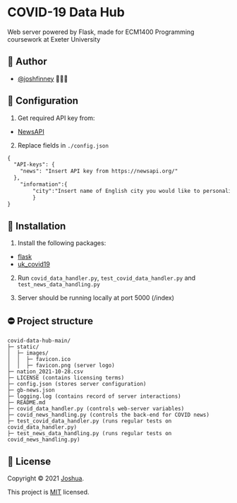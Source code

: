 
# COVID-19 Data Hub

Web server powered by Flask, made for ECM1400 Programming coursework at Exeter University


## 👤 Author

- [@joshfinney](https://github.com/joshfinney) 👨🏽‍🎓


## 📰 Configuration

1. Get required API key from:
- [NewsAPI](https://newsapi.org/)

2. Replace fields in ``` ./config.json ```
 
 

```html
{
  "API-keys": {
    "news": "Insert API key from https://newsapi.org/"
  },
	"information":{
		"city":"Insert name of English city you would like to personalise web page with"
		}
}
```


## 🚀 Installation

1. Install the following packages:
- [flask](https://flask.palletsprojects.com/en/2.0.x/)
- [uk_covid19](https://github.com/publichealthengland/coronavirus-dashboard-api-python-sdk)

2. Run `covid_data_handler.py`, `test_covid_data_handler.py` and `test_news_data_handling.py`

3. Server should be running locally at port 5000 (/index)
    
## ⛔️ Project structure
```
covid-data-hub-main/
├─ static/
│  ├─ images/
│  │  ├─ favicon.ico
│  │  ├─ favicon.png (server logo)
├─ nation_2021-10-28.csv
├─ LICENSE (contains licensing terms)
├─ config.json (stores server configuration)
├─ gb-news.json
├─ logging.log (contains record of server interactions)
├─ README.md
├─ covid_data_handler.py (controls web-server variables)
├─ covid_news_handling.py (controls the back-end for COVID news)
├─ test_covid_data_handler.py (runs regular tests on covid_data_handler.py)
├─ test_news_data_handling.py (runs regular tests on covid_news_handling.py)
```


## 📝 License
Copyright © 2021 [Joshua](https://github.com/joshfinney).

This project is [MIT](https://choosealicense.com/licenses/mit/) licensed.

